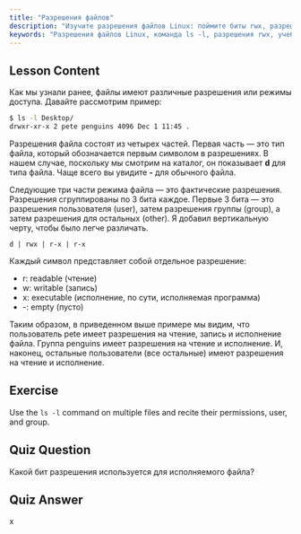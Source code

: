 ```yaml
---
title: "Разрешения файлов"
description: "Изучите разрешения файлов Linux: поймите биты rwx, разрешения пользователя, группы и других. Освойте вывод `ls -l` для начинающих. Начните свой путь в Linux!"
keywords: "Разрешения файлов Linux, команда ls -l, разрешения rwx, учебник Linux, режимы файлов, Linux для начинающих, руководство по Linux"
---
```


## Lesson Content

Как мы узнали ранее, файлы имеют различные разрешения или режимы доступа. Давайте рассмотрим пример:

```bash
$ ls -l Desktop/
drwxr-xr-x 2 pete penguins 4096 Dec 1 11:45 .
```

Разрешения файла состоят из четырех частей. Первая часть — это тип файла, который обозначается первым символом в разрешениях. В нашем случае, поскольку мы смотрим на каталог, он показывает **d** для типа файла. Чаще всего вы увидите **-** для обычного файла.

Следующие три части режима файла — это фактические разрешения. Разрешения сгруппированы по 3 бита каждое. Первые 3 бита — это разрешения пользователя (user), затем разрешения группы (group), а затем разрешения для остальных (other). Я добавил вертикальную черту, чтобы было легче различать.

```plaintext
d | rwx | r-x | r-x
```

Каждый символ представляет собой отдельное разрешение:

- r: readable (чтение)
- w: writable (запись)
- x: executable (исполнение, по сути, исполняемая программа)
- -: empty (пусто)

Таким образом, в приведенном выше примере мы видим, что пользователь pete имеет разрешения на чтение, запись и исполнение файла. Группа penguins имеет разрешения на чтение и исполнение. И, наконец, остальные пользователи (все остальные) имеют разрешения на чтение и исполнение.

## Exercise

Use the `ls -l` command on multiple files and recite their permissions, user, and group.

## Quiz Question

Какой бит разрешения используется для исполняемого файла?

## Quiz Answer

x
